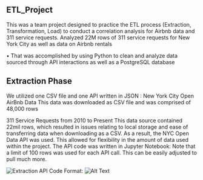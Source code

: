 ## ETL_Project

This was a team project designed to practice the ETL process (Extraction, Transformation, Load) to conduct a correlation analysis for Airbnb data and 311 service requests. Analyzed 22M rows of 311 service requests for New York City as well as data on Airbnb rentals 
	
•	That was accomplished by using Python to clean and analyze data sourced through API interactions as well as a PostgreSQL database 


## Extraction Phase

We utilized one CSV file and one API written in JSON :
New York City Open AirBnb Data 
This data was downloaded as CSV file and was comprised of  48,000 rows

311 Service Requests from 2010 to Present
This data source contained 22mil rows, which resulted in issues relating to  local storage and ease of transferring data when downloading as a CSV.   As a result, the NYC Open Data API was used. This allowed for flexibility in the amount of  data used within the project.
The API code was written in  Jupyter Notebook:
Note that a limit of 100 rows was used for each API call. This can be easily adjusted to pull much more.

![Extraction API Code](/Desktop/Picture1.png)
Format: ![Alt Text](url)
